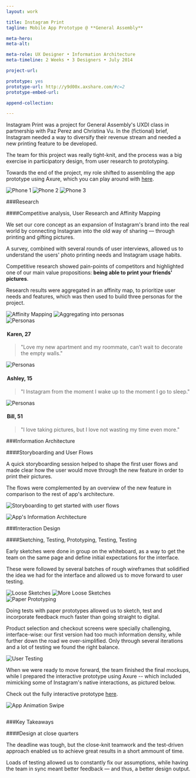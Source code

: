 ```yaml
---
layout: work

title: Instagram Print
tagline: Mobile App Prototype @ **General Assembly**

meta-hero: 
meta-alt: 

meta-role: UX Designer • Information Architecture
meta-timeline: 2 Weeks • 3 Designers • July 2014

project-url: 

prototype: yes
prototype-url: http://y9d00x.axshare.com/#c=2
prototype-embed-url: 

append-collection:

---
```


Instagram Print was a project for General Assembly's UXDI class in partnership with Paz Perez and Christina Vu. In the (fictional) brief, Instagram needed a way to diversify their revenue stream and needed a new printing feature to be developed.

The team for this project was really tight-knit, and the process was a big exercise in participatory design, from user research to prototyping. 

Towards the end of the project, my role shifted to assembling the app prototype using Axure, which you can play around with <a href="http://y9d00x.axshare.com/#c=2" target="_blank">here</a>.

<section class="image-grid" style="margin-bottom:1em">
    <img src="/assets/img/intro_phone_1.png" alt="Phone 1" class="img-3col shift-1-5col">
    <img src="/assets/img/intro_phone_2.png" alt="Phone 2" class="img-3col">
    <img src="/assets/img/intro_phone_3.png" alt="Phone 3" class="img-3col">
</section>

###Research

####Competitive analysis, User Research and Affinity Mapping

We set our core concept as an expansion of Instagram's brand into the real world by connecting Instagram into the old way of sharing — through printing and gifting pictures.

A survey, combined with several rounds of user interviews, allowed us to understand the users' photo printing needs and Instagram usage habits.

Competitive research showed pain-points of competitors and highlighted one of our main value propositions: **being able to print your friends' pictures**.

Research results were aggregated in an affinity map, to prioritize user needs and features, which was then used to build three personas for the project.

<section class="image-grid">
    <img src="/assets/img/research_1.png" alt="Affinity Mapping" class="img-6col">
    <img src="/assets/img/research_2.png" alt="Aggregating into personas" class="img-6col">
</section>

<section class="persona-panel">
    <section class="persona">
    <img src="/assets/img/karen_round.png" alt="Personas" class="avatar-2col">
    <legend><h4>Karen, 27</h4></legend>
    <blockquote>"Love my new apartment and my roommate, can’t wait to decorate the empty walls."
    </blockquote>
    </section>

<section class="persona">
    <img src="/assets/img/ashley_round.png" alt="Personas" class="avatar-2col">
    <legend><h4>Ashley, 15</h4></legend>
    <blockquote>"I Instagram from the moment I wake up to the moment I go to sleep."
    </blockquote>
</section>

<section class="persona">
    <img src="/assets/img/bill_round.png" alt="Personas" class="avatar-2col">
    <legend><h4>Bill, 51</h4></legend>
    <blockquote>"I love taking pictures, but I love not wasting my time even more."
    </blockquote>
    </section>
</section>

###Information Architecture

####Storyboarding and User Flows

A quick storyboarding session helped to shape the first user flows and made clear how the user would move through the new feature in order to print their pictures. 

The flows were complemented by an overview of the new feature in comparison to the rest of app's architecture.

![Storyboarding to get started with user flows](/assets/img/information_architecture_1.png)

![App's Information Architecture](/assets/img/information_architecture_2.png)

###Interaction Design

####Sketching, Testing, Prototyping, Testing, Testing

Early sketches were done in group on the whiteboard, as a way to get the team on the same page and define initial expectations for the interface.

These were followed by several batches of rough wireframes that solidified the idea we had for the interface and allowed us to move forward to user testing.

<section class="image-grid">
    <img src="/assets/img/sketch_1.png" alt="Loose Sketches" class="img-6col">
    <img src="/assets/img/sketch_2.png" alt="More Loose Sketches" class="img-6col">
</section>
<img src="/assets/img/interaction_design_3.png" alt="Paper Prototyping">

Doing tests with paper prototypes allowed us to sketch, test and incorporate feedback much faster than going straight to digital.

Product selection and checkout screens were specially challenging, interface-wise: our first version had too much information density, while further down the road we over-simplified. Only through several iterations and a lot of testing we found the right balance.

![User Testing](/assets/img/interaction_design_4.png)

When we were ready to move forward, the team finished the final mockups, while I prepared the interactive prototype using Axure -- which included mimicking some of Instagram's native interactions, as pictured below.

Check out the fully interactive prototype <a href="http://y9d00x.axshare.com/#c=2" target="_blank">here</a>.

<section class="image-grid">
    <img src="/assets/img/interaction_design_2.gif" alt="App Animation Swipe" class="img-6col shift-3col" style="margin-bottom: 1em">
</section>

###Key Takeaways

####Design at close quarters

The deadline was tough, but the close-knit teamwork and the test-driven approach enabled us to achieve great results in a short ammount of time. 

Loads of testing allowed us to constantly fix our assumptions, while having the team in sync meant better feedback — and thus, a better design output.
